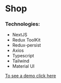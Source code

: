 # Shop
### Technologies:
+ NextJS
+ Redux ToolKit
+ Redux-persist
+ Axios
+ Typescript
+ Tailwind
+ Material UI

[To see a demo click here](https://shop-breengo1.vercel.app/)



